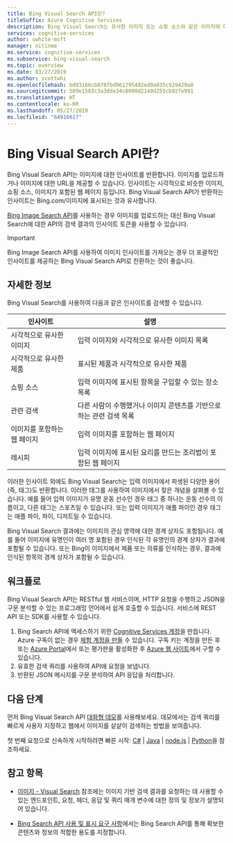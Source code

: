 ```yaml
---
title: Bing Visual Search API란?
titleSuffix: Azure Cognitive Services
description: Bing Visual Search는 유사한 이미지 또는 쇼핑 소스와 같은 이미지에 대한 세부 정보 또는 인사이트를 제공합니다.
services: cognitive-services
author: swhite-msft
manager: nitinme
ms.service: cognitive-services
ms.subservice: bing-visual-search
ms.topic: overview
ms.date: 03/27/2019
ms.author: scottwhi
ms.openlocfilehash: bd93166cb878fbd961795492ed9a035c919429a8
ms.sourcegitcommit: 509e1583c3a3dde34c8090d2149d255cb92fe991
ms.translationtype: HT
ms.contentlocale: ko-KR
ms.lasthandoff: 05/27/2019
ms.locfileid: "64916617"
---
```

# <a name="what-is-the-bing-visual-search-api"></a>Bing Visual Search API란?

Bing Visual Search API는 이미지에 대한 인사이트를 반환합니다. 이미지를 업로드하거나 이미지에 대한 URL을 제공할 수 있습니다. 인사이트는 시각적으로 비슷한 이미지, 쇼핑 소스, 이미지가 포함된 웹 페이지 등입니다. Bing Visual Search API가 반환하는 인사이트는 Bing.com/이미지에 표시되는 것과 유사합니다.

[Bing Image Search API](../bing-image-search/overview.md)를 사용하는 경우 이미지를 업로드하는 대신 Bing Visual Search에 대한 API의 검색 결과의 인사이트 토큰을 사용할 수 있습니다.

> [!IMPORTANT]
> Bing Image Search API를 사용하여 이미지 인사이트를 가져오는 경우 더 포괄적인 인사이트를 제공하는 Bing Visual Search API로 전환하는 것이 좋습니다.

## <a name="insights"></a>자세한 정보

Bing Visual Search를 사용하여 다음과 같은 인사이트를 검색할 수 있습니다.

| 인사이트                              | 설명 |
|--------------------------------------|-------------|
| 시각적으로 유사한 이미지              | 입력 이미지와 시각적으로 유사한 이미지 목록 |
| 시각적으로 유사한 제품            | 표시된 제품과 시각적으로 유사한 제품            |
| 쇼핑 소스                     | 입력 이미지에 표시된 항목을 구입할 수 있는 장소 목록            |
| 관련 검색                     | 다른 사람이 수행했거나 이미지 콘텐츠를 기반으로 하는 관련 검색 목록            |
| 이미지를 포함하는 웹 페이지     | 입력 이미지를 포함하는 웹 페이지            |
| 레시피                              | 입력 이미지에 표시된 요리를 만드는 조리법이 포함된 웹 페이지            |

이러한 인사이트 외에도 Bing Visual Search는 입력 이미지에서 파생된 다양한 용어(즉, 태그)도 반환합니다. 이러한 태그를 사용하여 이미지에서 찾은 개념을 살펴볼 수 있습니다. 예를 들어 입력 이미지가 유명 운동 선수인 경우 태그 중 하나는 운동 선수의 이름이고, 다른 태그는 스포츠일 수 있습니다. 또는 입력 이미지가 애플 파이인 경우 태그는 애플 파이, 파이, 디저트일 수 있습니다.

Bing Visual Search 결과에는 이미지의 관심 영역에 대한 경계 상자도 포함됩니다. 예를 들어 이미지에 유명인이 여러 명 포함된 경우 인식된 각 유명인의 경계 상자가 결과에 포함될 수 있습니다. 또는 Bing이 이미지에서 제품 또는 의류를 인식하는 경우, 결과에 인식된 항목의 경계 상자가 포함될 수 있습니다.

## <a name="workflow"></a>워크플로

Bing Visual Search API는 RESTful 웹 서비스이며, HTTP 요청을 수행하고 JSON을 구문 분석할 수 있는 프로그래밍 언어에서 쉽게 호출할 수 있습니다. 서비스에 REST API 또는 SDK를 사용할 수 있습니다.

1. Bing Search API에 액세스하기 위한 [Cognitive Services 계정](https://docs.microsoft.com/azure/cognitive-services/cognitive-services-apis-create-account)을 만듭니다. Azure 구독이 없는 경우 [체험 계정을 만들](https://azure.microsoft.com/free/) 수 있습니다. 구독 키는 계정을 만든 후 또는 [Azure Portal](https://docs.microsoft.com/azure/cognitive-services/cognitive-services-apis-create-account#access-your-resource)에서 또는 평가판을 활성화한 후 [Azure 웹 사이트](https://azure.microsoft.com/try/cognitive-services/my-apis)에서 구할 수 있습니다.
2. 유효한 검색 쿼리를 사용하여 API에 요청을 보냅니다.
3. 반환된 JSON 메시지를 구문 분석하여 API 응답을 처리합니다.

## <a name="next-steps"></a>다음 단계

먼저 Bing Visual Search API [대화형 데모](https://azure.microsoft.com/services/cognitive-services/bing-visual-search/)를 사용해보세요.
데모에서는 검색 쿼리를 빠르게 사용자 지정하고 웹에서 이미지를 샅샅이 검색하는 방법을 보여줍니다.

첫 번째 요청으로 신속하게 시작하려면 빠른 시작: [C#](quickstarts/csharp.md) | [Java](quickstarts/java.md) | [node.js](quickstarts/nodejs.md) | [Python](quickstarts/python.md)을 참조하세요.

## <a name="see-also"></a>참고 항목

* [이미지 - Visual Search](https://docs.microsoft.com/rest/api/cognitiveservices/bingvisualsearch/images/visualsearch) 참조에는 이미지 기반 검색 결과를 요청하는 데 사용할 수 있는 엔드포인트, 요청, 헤더, 응답 및 쿼리 매개 변수에 대한 정의 및 정보가 설명되어 있습니다.

* [Bing Search API 사용 및 표시 요구 사항](../bing-web-search/use-display-requirements.md)에서는 Bing Search API를 통해 확보한 콘텐츠와 정보의 적합한 용도를 지정합니다.
